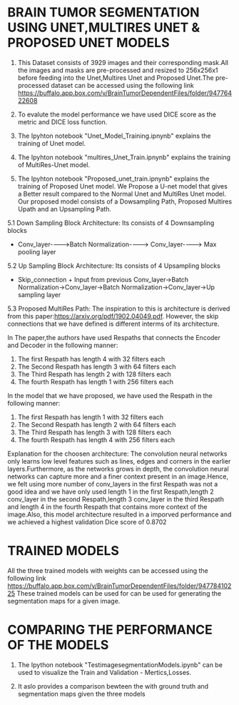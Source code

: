 # BRAIN TUMOR SEGMENTATION USING UNET,MULTIRES UNET & PROPOSED UNET MODELS

1. This Dataset consists of 3929 images and their corresponding mask.All the images and masks are pre-processed and resized to 256x256x1 before feeding into the Unet,Multires Unet and Proposed Unet.The pre-processed dataset can be accessed using the following link https://buffalo.app.box.com/v/BrainTumorDependentFiles/folder/94776422608

2. To evalute the model performance we have used DICE score as the metric and DICE loss function.

3. The Ipyhton notebook "Unet_Model_Training.ipnynb" explains the training of Unet model.

4. The Ipyhton notebook "multires_Unet_Train.ipnynb" explains the training of MultiRes-Unet model.

5. The Ipyhton notebook "Proposed_unet_train.ipnynb" explains the training of Proposed Unet model.
We Propose a U-net model that gives a Better result compared to the Normal Unet and MultiRes Unet model.
Our proposed model consists of a Dowsampling Path, Proposed Multires Upath and an Upsampling Path.

5.1 Down Sampling Block Architecture: Its consists of 4 Downsampling blocks
 
 *  Conv_layer---->Batch Normalization----> Conv_layer----> Max pooling layer
                                    
5.2 Up Sampling Block Architecture: Its consists of 4 Upsampling blocks

 *  Skip_connection + Input from previous Conv_layer->Batch Normalization->Conv_layer->Batch Normalization->Conv_layer->Up sampling layer

5.3 Proposed MultiRes Path: The inspiration to this is architecture is derived from this paper:https://arxiv.org/pdf/1902.04049.pdf. However, the skip connections that we have defined is different interms of its architecture.

In The paper,the authors have used Respaths that connects the Encoder and Decoder in the following manner:
1. The first Respath has length 4 with 32 filters each
2. The Second Respath has length 3 with 64 filters each
3. The Third Respath has length 2 with 128 filters each
4. The fourth Respath has length 1 with 256 filters each

In the model that we have proposed, we have used the Respath in the following manner:
1. The first Respath has length 1 with 32 filters each
2. The Second Respath has length 2 with 64 filters each
3. The Third Respath has length 3 with 128 filters each
4. The fourth Respath has length 4 with 256 filters each

Explanation for the choosen architecture: The convolution neural networks only learns low level features such as lines, edges and corners in the earlier layers.Furthermore, as the networks grows in depth, the convolution neural networks can capture more and a finer context present in an image.Hence, we felt using more number of conv_layers in the first Respath was not a good idea and we have only used length 1 in the first Respath,length 2 conv_layer in the second Respath,length 3 conv_layer in the third Respath and length 4 in the fourth Respath that contains more context of the image.Also, this model architecture resulted in a imporved performance and we achieved a highest validation Dice score of 0.8702

# TRAINED MODELS
All the three trained models with weights can be accessed using the following link https://buffalo.app.box.com/v/BrainTumorDependentFiles/folder/94778410225 
These trained models can be used for can be used for generating the segmentation maps for a given image.

# COMPARING THE PERFORMANCE OF THE MODELS
1. The Ipython notebook "TestimagesegmentationModels.ipynb" can be used to visualize the Train and Validation - Mertics,Losses.

2. It aslo provides a comparison bewteen the with ground truth and segmentation maps given the three models
